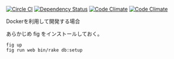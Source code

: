 [![Circle CI](https://circleci.com/gh/parkmap-h/parkmap.svg?style=svg)](https://circleci.com/gh/parkmap-h/parkmap)
[![Dependency Status](https://gemnasium.com/parkmap-h/parkmap.svg)](https://gemnasium.com/parkmap-h/parkmap)
[![Code Climate](https://codeclimate.com/github/parkmap-h/parkmap/badges/gpa.svg)](https://codeclimate.com/github/parkmap-h/parkmap)
[![Code Climate](https://codeclimate.com/github/parkmap-h/parkmap/badges/gpa.svg)](https://codeclimate.com/github/parkmap-h/parkmap)

Dockerを利用して開発する場合

あらかじめ fig をインストールしておく。

```
fig up
fig run web bin/rake db:setup
```
